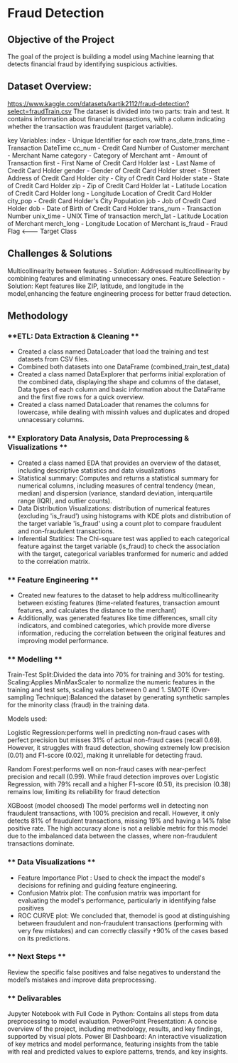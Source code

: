 # Fraud Detection

## Objective of the Project
The goal of the project is building a model using Machine learning that detects financial fraud by identifying suspicious activities.

## Dataset Overview:

https://www.kaggle.com/datasets/kartik2112/fraud-detection?select=fraudTrain.csv
The dataset is divided into two parts: train and test. 
It contains information about financial transactions, with a column indicating whether the transaction was fraudulent (target variable).

key Variables:
index - Unique Identifier for each row
trans_date_trans_time - Transaction DateTime
cc_num - Credit Card Number of Customer
merchant - Merchant Name
category - Category of Merchant
amt - Amount of Transaction
first - First Name of Credit Card Holder
last - Last Name of Credit Card Holder
gender - Gender of Credit Card Holder
street - Street Address of Credit Card Holder
city - City of Credit Card Holder
state - State of Credit Card Holder
zip - Zip of Credit Card Holder
lat - Latitude Location of Credit Card Holder
long - Longitude Location of Credit Card Holder
city_pop - Credit Card Holder's City Population
job - Job of Credit Card Holder
dob - Date of Birth of Credit Card Holder
trans_num - Transaction Number
unix_time - UNIX Time of transaction
merch_lat - Latitude Location of Merchant
merch_long - Longitude Location of Merchant
is_fraud - Fraud Flag <--- Target Class

## Challenges & Solutions
Multicollinearity between features - Solution: Addressed multicollinearity by  combining features and eliminating unnecessary ones.
Feature Selection - Solution: Kept features like ZIP, latitude, and longitude in the model,enhancing the feature engineering process for better fraud detection.

## Methodology

### **ETL: Data Extraction & Cleaning **
- Created a class named DataLoader that load the training and test datasets from CSV files.
- Combined both datasets into one DataFrame (combined_train_test_data)
- Created a class named DataExplorer that performs initial exploration of the combined data, displaying:the shape and columns of the dataset, Data types of each column and basic information about the DataFrame and the first five rows for a quick overview.
- Created a class named DataLoader that renames the columns for lowercase, while dealing with missinh values and duplicates and droped unnacessary columns.

### ** Exploratory Data Analysis, Data Preprocessing & Visualizations **
- Created a class named EDA that provides an overview of the dataset, including descriptive statistics and data visualizations
- Statistical summary: Computes and returns a statistical summary for numerical columns, including measures of central tendency (mean, median) and dispersion (variance, standard deviation, interquartile range (IQR), and outlier counts).
- Data Distribution Visualizations: distribution of numerical features (excluding 'is_fraud') using histograms with KDE plots and  distribution of the target variable 'is_fraud' using a count plot to compare fraudulent and non-fraudulent transactions.
- Inferential Statitics: The Chi-square test was applied to each categorical feature against the target variable (is_fraud) to check the association with the target, categorical variables tranformed for numeric and added to the correlation matrix.


### ** Feature Engineering **
- Created new features to the dataset to help address multicollinearity between existing features (time-related features, transaction amount features, and calculates the distance to the merchant)
- Additionally, was generated features like time differences, small city indicators, and combined categories, which provide more diverse information, reducing the correlation between the original features and improving model performance.

### ** Modelling  **
Train-Test Split:Divided the data into 70% for training and 30% for testing.
Scaling:Applies MinMaxScaler to normalize the numeric features in the training and test sets, scaling values between 0 and 1.
SMOTE (Over-sampling Technique):Balanced the dataset by generating synthetic samples for the minority class (fraud) in the training data.

Models used:

Logistic Regression:performs well in predicting non-fraud cases with perfect precision but misses 31% of actual non-fraud cases (recall 0.69). However, it struggles with fraud detection, showing extremely low precision (0.01) and F1-score (0.02), making it unreliable for detecting fraud.

Random Forest:performs  well on non-fraud cases with near-perfect precision and recall (0.99). While fraud detection improves over Logistic Regression, with 79% recall and a higher F1-score (0.51), its precision (0.38) remains low, limiting its reliability for fraud detection

XGBoost (model choosed)
The model performs well in detecting non fraudulent transactions, with 100% precision and recall. 
However, it only detects 81% of fraudulent transactions, missing 19% and having a 14% false positive rate. 
The high accuracy alone is not a reliable metric for this model due to the imbalanced data between the classes, where non-fraudulent transactions dominate.


### ** Data Visualizations **
- Feature Importance Plot : Used to check the impact the model's decisions for refining and guiding feature engineering.
- Confusion Matrix plot: The confusion matrix was important for evaluating the model's performance, particularly in identifying false positives
- ROC CURVE plot: We concluded that, themodel is good at distinguishing between fraudulent and non-fraudulent transactions (performing with very few mistakes) and can correctly classify +90% of the cases based on its predictions.

### ** Next Steps **
Review the specific false positives and false negatives to understand the model’s mistakes and improve data preprocessing.

### ** Delivarables
Jupyter Notebook with Full Code in Python: Contains all steps from data preprocessing to model evaluation.
PowerPoint Presentation: A concise overview of the project, including methodology, results, and key findings, supported by visual plots.
Power BI Dashboard: An interactive visualization of key metrics and model performance, featuring insights from the table with real and predicted values to explore patterns, trends, and key insights.
